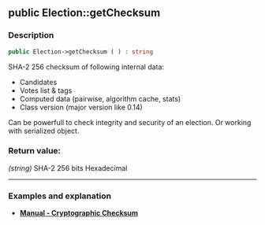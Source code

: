 ## public Election::getChecksum

### Description    

```php
public Election->getChecksum ( ) : string
```

SHA-2 256 checksum of following internal data:
* Candidates
* Votes list & tags
* Computed data (pairwise, algorithm cache, stats)
* Class version (major version like 0.14)

Can be powerfull to check integrity and security of an election. Or working with serialized object.
    

### Return value:   

*(string)* SHA-2 256 bits Hexadecimal


---------------------------------------

### Examples and explanation

* **[Manual - Cryptographic Checksum](https://github.com/julien-boudry/Condorcet/wiki/III-%23-A.-Avanced-features---Configuration-%23-2.-Cryptographic-Checksum)**    
